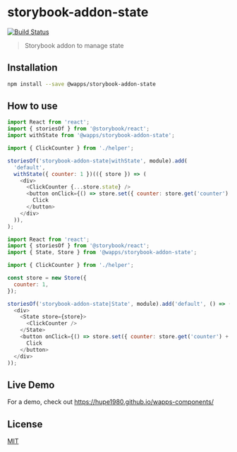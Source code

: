 # storybook-addon-state

[![Build Status](https://travis-ci.org/hupe1980/wapps-components.svg?branch=master)](https://travis-ci.org/hupe1980/wapps-components)

> Storybook addon to manage state

## Installation

```bash
npm install --save @wapps/storybook-addon-state
```

## How to use

```js
import React from 'react';
import { storiesOf } from '@storybook/react';
import withState from '@wapps/storybook-addon-state';

import { ClickCounter } from './helper';

storiesOf('storybook-addon-state|withState', module).add(
  'default',
  withState({ counter: 1 })(({ store }) => (
    <div>
      <ClickCounter {...store.state} />
      <button onClick={() => store.set({ counter: store.get('counter') + 1 })}>
        Click
      </button>
    </div>
  )),
);
```

```js
import React from 'react';
import { storiesOf } from '@storybook/react';
import { State, Store } from '@wapps/storybook-addon-state';

import { ClickCounter } from './helper';

const store = new Store({
  counter: 1,
});

storiesOf('storybook-addon-state|State', module).add('default', () => (
  <div>
    <State store={store}>
      <ClickCounter />
    </State>
    <button onClick={() => store.set({ counter: store.get('counter') + 1 })}>
      Click
    </button>
  </div>
));
```

## Live Demo

For a demo, check out https://hupe1980.github.io/wapps-components/

## License

[MIT](../../LICENSE)
